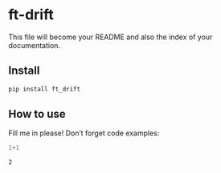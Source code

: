# ft-drift


<!-- WARNING: THIS FILE WAS AUTOGENERATED! DO NOT EDIT! -->

This file will become your README and also the index of your
documentation.

## Install

``` sh
pip install ft_drift
```

## How to use

Fill me in please! Don’t forget code examples:

``` python
1+1
```

    2
